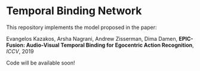 # Temporal Binding Network


This repository implements the model proposed in the paper:

Evangelos Kazakos, Arsha Nagrani, Andrew Zisserman, Dima Damen, <strong>EPIC-Fusion: Audio-Visual Temporal Binding for Egocentric Action Recognition</strong>, <em>ICCV</em>, 2019

Code will be available soon!
